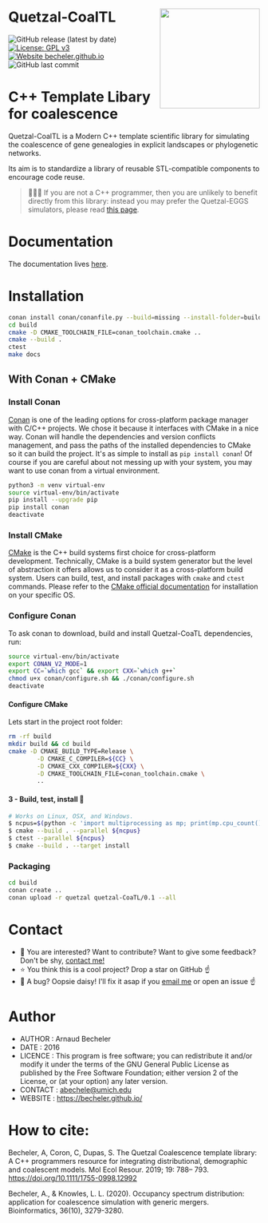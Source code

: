 # Quetzal-CoalTL <img align="right" width="200" src="https://github.com/Becheler/quetzal-CoalTL/blob/media/quetzal.png">

![GitHub release (latest by date)](https://img.shields.io/github/v/release/Becheler/quetzal-CoalTL)
[![License: GPL v3](https://img.shields.io/badge/License-GPL%20v3-blue.svg)](https://www.gnu.org/licenses/gpl-3.0)
[![Website becheler.github.io](https://img.shields.io/website-up-down-green-red/https/becheler.github.io.svg)](https://quetzal-framework.github.io/quetzal-CoaTL/)
![GitHub last commit](https://img.shields.io/github/last-commit/Becheler/quetzal-CoalTL)

# C++ Template Libary for coalescence

Quetzal-CoalTL is a Modern C++ template scientific library for
simulating the coalescence of gene genealogies in explicit landscapes or
phylogenetic networks.

Its aim is to standardize a library of reusable STL-compatible components to encourage
code reuse.

> :egg::egg::egg:  If you are not a C++ programmer,
> then you are unlikely to benefit directly from this library: instead
> you may prefer the Quetzal-EGGS simulators,
> please read [this page](https://github.com/Quetzal-framework/quetzal-EGGS).

# Documentation

The documentation lives [here](https://quetzal-framework.github.io/quetzal-CoaTL/).

# Installation

```bash
conan install conan/conanfile.py --build=missing --install-folder=build -pr:b=conan/profiles/clang_13 -pr:h=conan/profiles/clang_13
cd build
cmake -D CMAKE_TOOLCHAIN_FILE=conan_toolchain.cmake ..
cmake --build .
ctest
make docs
```

## With Conan + CMake

### Install Conan

[Conan](https://conan.io/) is one of the leading options for cross-platform package
manager with C/C++ projects. We chose it because it interfaces with CMake in a nice
way. Conan will handle the dependencies and version conflicts management, and pass
the paths of the installed dependencies to CMake so it can build the project. It's
as simple to install as `pip install conan`! Of course if you are careful about not messing
up with your system, you may want to use conan from a virtual environment.

```bash
python3 -m venv virtual-env
source virtual-env/bin/activate
pip install --upgrade pip
pip install conan
deactivate
```

### Install CMake

[CMake](https://cmake.org/cmake/help/latest/manual/cmake.1.html) is the C++ build
systems first choice for cross-platform development. Technically, CMake is a build
system generator but the level of abstraction it offers allows us to consider it as a cross-platform build system.
Users can build, test, and install packages with `cmake` and `ctest` commands.
Please refer to the [CMake official documentation](https://cmake.org/install/)
for installation on your specific OS.

### Configure Conan

To ask conan to download, build and install Quetzal-CoaTL dependencies, run:

```bash
source virtual-env/bin/activate
export CONAN_V2_MODE=1
export CC=`which gcc` && export CXX=`which g++`
chmod u+x conan/configure.sh && ./conan/configure.sh
deactivate
```

#### Configure CMake

Lets start in the project root folder:

```bash
rm -rf build
mkdir build && cd build
cmake -D CMAKE_BUILD_TYPE=Release \
        -D CMAKE_C_COMPILER=${CC} \
        -D CMAKE_CXX_COMPILER=${CXX} \
        -D CMAKE_TOOLCHAIN_FILE=conan_toolchain.cmake \
        ..
```

#### 3 - Build, test, install :rocket:

```bash
# Works on Linux, OSX, and Windows.
$ ncpus=$(python -c 'import multiprocessing as mp; print(mp.cpu_count())')
$ cmake --build . --parallel ${ncpus}
$ ctest --parallel ${ncpus}
$ cmake --build . --target install
```

### Packaging

```bash
cd build
conan create ..
conan upload -r quetzal quetzal-CoaTL/0.1 --all
```

# Contact

- :email: You are interested? Want to contribute? Want to give some feedback? Don't be shy, [contact me!](abechele@umich.edu)
- :star: You think this is a cool project? Drop a star on GitHub :point_up:
- :bug: A bug? Oopsie daisy! I'll fix it asap if you [email me](abechele@umich.edu) or open an issue :point_up:

# Author

- AUTHOR : Arnaud Becheler
- DATE   : 2016
- LICENCE : This program is free software; you can redistribute it and/or modify it under the terms of the GNU General Public License as published by the Free Software Foundation; either version 2 of the License, or (at your option) any later version.
- CONTACT : abechele@umich.edu
- WEBSITE : https://becheler.github.io/

# How to cite:

Becheler, A, Coron, C, Dupas, S. The Quetzal Coalescence template library: A C++ programmers resource for integrating distributional, demographic and coalescent models. Mol Ecol Resour. 2019; 19: 788– 793. https://doi.org/10.1111/1755-0998.12992

Becheler, A., & Knowles, L. L. (2020). Occupancy spectrum distribution: application for coalescence simulation with generic mergers. Bioinformatics, 36(10), 3279-3280.

